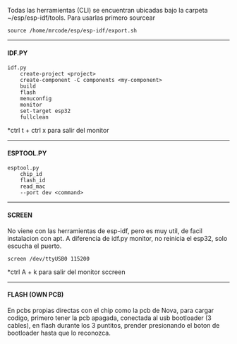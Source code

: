 Todas las herramientas (CLI) se encuentran ubicadas bajo la carpeta ~/esp/esp-idf/tools. Para usarlas primero sourcear 

```
source /home/mrcode/esp/esp-idf/export.sh
```

---
#### IDF.PY
```
idf.py
	create-project <project>
	create-component -C components <my-component>
	build
	flash
	menuconfig
	monitor
	set-target esp32
	fullclean
```

*ctrl t + ctrl x para salir del monitor

---
#### ESPTOOL.PY
```
esptool.py
	chip_id
	flash_id
	read_mac
	--port dev <command>
```

---
#### SCREEN
No viene con las herramientas de esp-idf, pero es muy util, de facil instalacion con apt. A diferencia de idf.py monitor, no reinicia el esp32, solo escucha el puerto.

```
screen /dev/ttyUSB0 115200
```

*ctrl A + k para salir del monitor sccreen

---
#### FLASH (OWN PCB)
En pcbs propias directas con el chip como la pcb de Nova, para cargar codigo, primero tener la pcb apagada, conectada al usb bootloader (3 cables), en flash durante los 3 puntitos, prender presionando el boton de bootloader hasta que lo reconozca.
